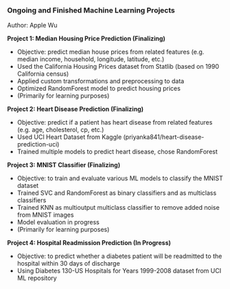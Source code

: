 ### Ongoing and Finished Machine Learning Projects
Author: Apple Wu

**Project 1: Median Housing Price Prediction (Finalizing)**
* Objective: predict median house prices from related features (e.g. median income, household, longitude, latitude, etc.)
* Used the California Housing Prices dataset from Statlib (based on 1990 California census)
* Applied custom transformations and preprocessing to data
* Optimized RandomForest model to predict housing prices
* (Primarily for learning purposes)

**Project 2: Heart Disease Prediction (Finalizing)**
* Objective: predict if a patient has heart disease from related features (e.g. age,  cholesterol, cp, etc.)
* Used UCI Heart Dataset from Kaggle (priyanka841/heart-disease-prediction-uci)
* Trained multiple models to predict heart disease, chose RandomForest

**Project 3: MNIST Classifier (Finalizing)**
* Objective: to train and evaluate various ML models to classify the MNIST dataset
* Trained SVC and RandomForest as binary classifiers and as multiclass classifiers
* Trained KNN as multioutput multiclass classifier to remove added noise from MNIST images
* Model evaluation in progress
* (Primarily for learning purposes)

**Project 4: Hospital Readmission Prediction (In Progress)**
* Objective: to predict whether a diabetes patient will be readmitted to the hospital within 30 days of discharge
* Using Diabetes 130-US Hospitals for Years 1999-2008 dataset from UCI ML repository
